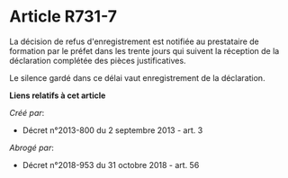 # Article R731-7

La décision de refus d'enregistrement est notifiée au prestataire de formation par le préfet dans les trente jours qui
suivent la réception de la déclaration complétée des pièces justificatives.

Le silence gardé dans ce délai vaut enregistrement de la déclaration.

**Liens relatifs à cet article**

_Créé par_:

  - Décret n°2013-800 du 2 septembre 2013 - art. 3

_Abrogé par_:

  - Décret n°2018-953 du 31 octobre 2018 - art. 56
